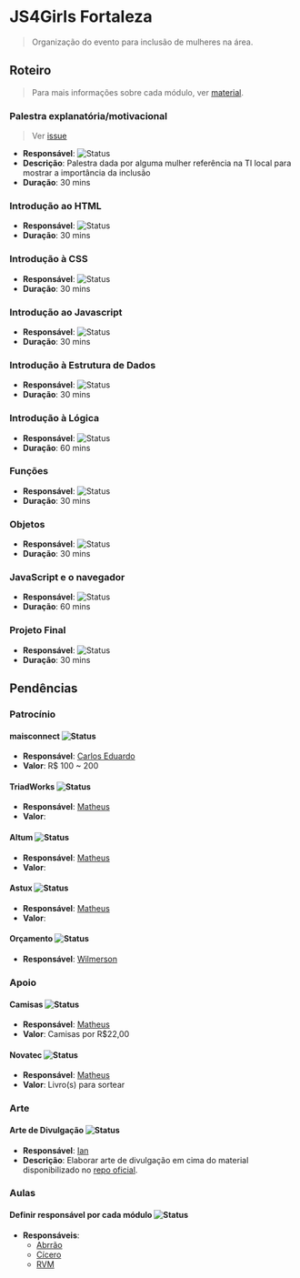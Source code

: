 # JS4Girls Fortaleza

> Organização do evento para inclusão de mulheres na área.

## Roteiro

> Para mais informações sobre cada módulo, ver [material](https://github.com/Webschool-io/js4girls/tree/master/material-didatico).

### Palestra explanatória/motivacional

> Ver [issue](https://github.com/mabrasil/js4girls-fortaleza/issues/2)

- **Responsável**: ![Status](https://img.shields.io/badge/palestrante-n%C3%A3o%20definido-lightgrey.svg?style=flat-square)
- **Descrição**: Palestra dada por alguma mulher referência na TI local para mostrar a importância da inclusão
- **Duração**: 30 mins

### Introdução ao HTML

- **Responsável**: ![Status](https://img.shields.io/badge/palestrante-n%C3%A3o%20definido-lightgrey.svg?style=flat-square)
- **Duração**: 30 mins

### Introdução à CSS

- **Responsável**: ![Status](https://img.shields.io/badge/palestrante-n%C3%A3o%20definido-lightgrey.svg?style=flat-square)
- **Duração**: 30 mins

### Introdução ao Javascript

- **Responsável**: ![Status](https://img.shields.io/badge/palestrante-n%C3%A3o%20definido-lightgrey.svg?style=flat-square)
- **Duração**: 30 mins

###  Introdução à Estrutura de Dados

- **Responsável**: ![Status](https://img.shields.io/badge/palestrante-n%C3%A3o%20definido-lightgrey.svg?style=flat-square)
- **Duração**: 30 mins

### Introdução à Lógica

- **Responsável**: ![Status](https://img.shields.io/badge/palestrante-n%C3%A3o%20definido-lightgrey.svg?style=flat-square)
- **Duração**: 60 mins

### Funções

- **Responsável**: ![Status](https://img.shields.io/badge/palestrante-n%C3%A3o%20definido-lightgrey.svg?style=flat-square)
- **Duração**: 30 mins

### Objetos

- **Responsável**: ![Status](https://img.shields.io/badge/palestrante-n%C3%A3o%20definido-lightgrey.svg?style=flat-square)
- **Duração**: 30 mins

### JavaScript e o navegador

- **Responsável**: ![Status](https://img.shields.io/badge/palestrante-n%C3%A3o%20definido-lightgrey.svg?style=flat-square)
- **Duração**: 60 mins

### Projeto Final

- **Responsável**: ![Status](https://img.shields.io/badge/palestrante-n%C3%A3o%20definido-lightgrey.svg?style=flat-square)
- **Duração**: 30 mins

## Pendências

### Patrocínio

#### maisconnect ![Status](https://img.shields.io/badge/patroc%C3%ADnio-fechado-brightgreen.svg?style=flat-square)

- **Responsável**: [Carlos Eduardo](https://github.com/cecgdev)
- **Valor**: R$ 100 ~ 200

#### TriadWorks ![Status](https://img.shields.io/badge/patroc%C3%ADnio-em_andamento-yellow.svg?style=flat-square)

- **Responsável**: [Matheus](https://github.com/mabrasil)
- **Valor**:

#### Altum ![Status](https://img.shields.io/badge/patroc%C3%ADnio-pendente-lightgrey.svg?style=flat-square)

- **Responsável**: [Matheus](https://github.com/mabrasil)
- **Valor**:

#### Astux ![Status](https://img.shields.io/badge/patroc%C3%ADnio-pendente-lightgrey.svg?style=flat-square)

- **Responsável**: [Matheus](https://github.com/mabrasil)
- **Valor**:

#### Orçamento ![Status](https://img.shields.io/badge/patroc%C3%ADnio-pendente-lightgrey.svg?style=flat-square)

- **Responsável**: [Wilmerson](https://github.com/wilmerson)

### Apoio

#### Camisas ![Status](https://img.shields.io/badge/apoio-fechado-brightgreen.svg?style=flat-square)

- **Responsável**: [Matheus](https://github.com/mabrasil)
- **Valor**: Camisas por R$22,00

#### Novatec ![Status](https://img.shields.io/badge/apoio-pendente-lightgrey.svg?style=flat-square)

- **Responsável**: [Matheus](https://github.com/mabrasil)
- **Valor**: Livro(s) para sortear

### Arte

#### Arte de Divulgação ![Status](https://img.shields.io/badge/status-pendente-lightgrey.svg?style=flat-square)

- **Responsável**: [Ian](https://github.com/IanRamosC)
- **Descrição**: Elaborar arte de divulgação em cima do material disponibilizado no [repo oficial](https://github.com/Webschool-io/js4girls).

### Aulas

#### Definir responsável por cada módulo ![Status](https://img.shields.io/badge/status-pendente-lightgrey.svg?style=flat-square)

- **Responsáveis**:
  - [Abrrão](https://github.com/AbraaoAlves)
  - [Cícero](https://github.com/cicerohen)
  - [RVM](https://github.com/vitormalencar)
